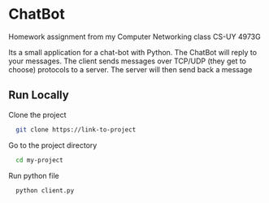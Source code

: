 # ChatBot

Homework assignment from my Computer Networking class CS-UY 4973G

Its a small application for a chat-bot with Python. The ChatBot will reply to your messages.
The client sends messages over TCP/UDP (they get to choose) protocols to a server. The server will then send back a message


## Run Locally

Clone the project

```bash
  git clone https://link-to-project
```

Go to the project directory

```bash
  cd my-project
```

Run python file

```bash
  python client.py
```
